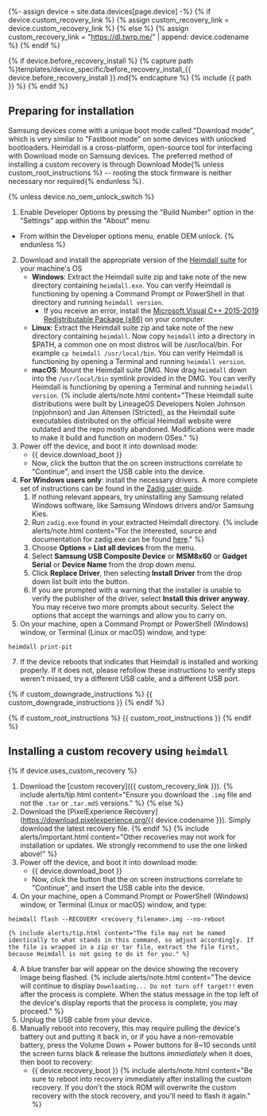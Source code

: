 {%- assign device = site.data.devices[page.device] -%}
{% if device.custom_recovery_link %}
{% assign custom_recovery_link = device.custom_recovery_link %}
{% else %}
{% assign custom_recovery_link = "https://dl.twrp.me/" | append: device.codename %}
{% endif %}

{% if device.before_recovery_install %}
{% capture path %}templates/device_specific/before_recovery_install_{{ device.before_recovery_install }}.md{% endcapture %}
{% include {{ path }} %}
{% endif %}

## Preparing for installation

Samsung devices come with a unique boot mode called "Download mode", which is very similar to "Fastboot mode" on some devices with unlocked bootloaders.
Heimdall is a cross-platform, open-source tool for interfacing with Download mode on Samsung devices.
The preferred method of installing a custom recovery is through Download Mode{% unless custom_root_instructions %} -- rooting the stock firmware is neither necessary nor required{% endunless %}.

{% unless device.no_oem_unlock_switch %}
1. Enable Developer Options by pressing the "Build Number" option in the "Settings" app within the "About" menu
 * From within the Developer options menu, enable OEM unlock.
{% endunless %}
2. Download and install the appropriate version of the [Heimdall suite](https://www.androidfilehost.com/?w=files&flid=304516) for your machine's OS
    * **Windows**: Extract the Heimdall suite zip and take note of the new directory containing `heimdall.exe`. You can verify Heimdall is functioning by opening a Command Prompt or PowerShell in that directory and running `heimdall version`.
      * If you receive an error, install the [Microsoft Visual C++ 2015-2019 Redistributable Package (x86)](https://support.microsoft.com/en-us/help/2977003/the-latest-supported-visual-c-downloads) on your computer.
    * **Linux**: Extract the Heimdall suite zip and take note of the new directory containing `heimdall`. Now copy `heimdall` into a directory in $PATH, a common one on most distros will be /usr/local/bin. For example `cp heimdall /usr/local/bin`. You can verify Heimdall is functioning by opening a Terminal and running `heimdall version`.
    * **macOS**: Mount the Heimdall suite DMG. Now drag `heimdall` down into the `/usr/local/bin` symlink provided in the DMG. You can verify Heimdall is functioning by opening a Terminal and running `heimdall version`.
    {% include alerts/note.html content="These Heimdall suite distributions were built by LineageOS Developers Nolen Johnson (npjohnson) and Jan Altensen (Stricted), as the Heimdall suite executables distributed on the official Heimdall website were outdated and the repo mostly abandoned. Modifications were made to make it build and function on modern OSes." %}
4. Power off the device, and boot it into download mode:
    * {{ device.download_boot }}
    * Now, click the button that the on screen instructions correlate to "Continue", and insert the USB cable into the device.
5. **For Windows users only**: install the necessary drivers. A more complete set of instructions can be found in the [Zadig user guide](https://github.com/pbatard/libwdi/wiki/Zadig).
    1. If nothing relevant appears, try uninstalling any Samsung related Windows software, like Samsung Windows drivers and/or Samsung Kies.
    2. Run `zadig.exe` found in your extracted Heimdall directory.
        {% include alerts/note.html content="For the interested, source and documentation for zadig.exe can be found [here](https://github.com/pbatard/libwdi/releases)." %}
    3. Choose **Options** &raquo; **List all devices** from the menu.
    4. Select **Samsung USB Composite Device** or **MSM8x60** or **Gadget Serial** or **Device Name** from the drop down menu.
    5. Click **Replace Driver**, then selecting **Install Driver** from the drop down list built into the button.
    6. If you are prompted with a warning that the installer is unable to verify the publisher of the driver, select **Install this driver anyway**. You may receive two more prompts about security. Select the options that accept the warnings and allow you to carry on.
6. On your machine, open a Command Prompt or PowerShell (Windows) window, or Terminal (Linux or macOS) window, and type:
```
heimdall print-pit
```
7. If the device reboots that indicates that Heimdall is installed and working properly. If it does not, please refollow these instructions to verify steps weren't missed, try a different USB cable, and a different USB port.

{% if custom_downgrade_instructions %}
{{ custom_downgrade_instructions }}
{% endif %}

{% if custom_root_instructions %}
{{ custom_root_instructions }}
{% endif %}

## Installing a custom recovery using `heimdall`

{% if device.uses_custom_recovery %}
1. Download the [custom recovery]({{ custom_recovery_link }}).
{% include alerts/tip.html content="Ensure you download the `.img` file and not the `.tar` or `.tar.md5` versions." %}
{% else %}
1. Download the [PixelExperience Recovery](https://download.pixelexperience.org/{{ device.codename }}). Simply download the latest recovery file.
{% endif %}
    {% include alerts/important.html content="Other recoveries may not work for installation or updates. We strongly recommend to use the one linked above!" %}
2. Power off the device, and boot it into download mode:
    * {{ device.download_boot }}
    * Now, click the button that the on screen instructions correlate to "Continue", and insert the USB cable into the device.
3. On your machine, open a Command Prompt or PowerShell (Windows) window, or Terminal (Linux or macOS) window, and type:
```
heimdall flash --RECOVERY <recovery_filename>.img --no-reboot
```
    {% include alerts/tip.html content="The file may not be named identically to what stands in this command, so adjust accordingly. If the file is wrapped in a zip or tar file, extract the file first, because Heimdall is not going to do it for you." %}
4. A blue transfer bar will appear on the device showing the recovery image being flashed.
    {% include alerts/note.html content="The device will continue to display `Downloading... Do not turn off target!!` even after the process is complete. When the status message in the top left of the device's display reports that the process is complete, you may proceed." %}
5. Unplug the USB cable from your device.
6. Manually reboot into recovery, this may require pulling the device's battery out and putting it back in, or if you have a non-removable battery, press the Volume Down + Power buttons for 8~10 seconds until the screen turns black & release the buttons *immediately* when it does, then boot to recovery:
    * {{ device.recovery_boot }}
    {% include alerts/note.html content="Be sure to reboot into recovery immediately after installing the custom recovery. If you don't the stock ROM will overwrite the custom recovery with the stock recovery, and you'll need to flash it again." %}
